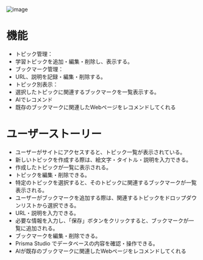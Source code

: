 ![image](https://github.com/user-attachments/assets/0f650c05-2468-4099-a2d9-6ea5b3b42cb2)

# 機能


- トピック管理：
-   学習トピックを追加・編集・削除し、表示する。
- ブックマーク管理：
-   URL、説明を記録・編集・削除する。
- トピック別表示：
-  選択したトピックに関連するブックマークを一覧表示する。
- AIでレコメンド
-   既存のブックマークに関連したWebページをレコメンドしてくれる

# ユーザーストーリー
 - ユーザーがサイトにアクセスすると、トピック一覧が表示されている。
 - 新しいトピックを作成する際は、絵文字・タイトル・説明を入力できる。
 - 作成したトピックが一覧に表示される。
 - トピックを編集・削除できる。
 - 特定のトピックを選択すると、そのトピックに関連するブックマークが一覧表示される。
 - ユーザーがブックマークを追加する際は、関連するトピックをドロップダウンリストから選択できる。
 - URL・説明を入力できる。
 - 必要な情報を入力し、「保存」ボタンをクリックすると、ブックマークが一覧に追加される。
 - ブックマークを編集・削除できる。
 - Prisma Studio でデータベースの内容を確認・操作できる。
 - AIが既存のブックマークに関連したWebページをレコメンドしてくれる
